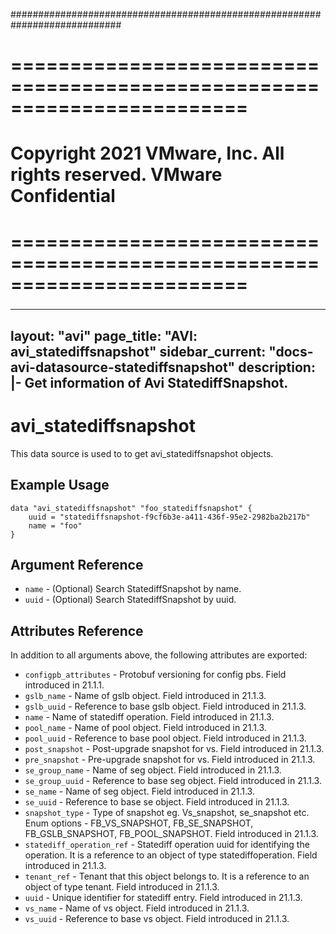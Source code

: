 ############################################################################
# ========================================================================
# Copyright 2021 VMware, Inc.  All rights reserved. VMware Confidential
# ========================================================================
###

<!--
    Copyright 2021 VMware, Inc.
    SPDX-License-Identifier: Mozilla Public License 2.0
-->
---
layout: "avi"
page_title: "AVI: avi_statediffsnapshot"
sidebar_current: "docs-avi-datasource-statediffsnapshot"
description: |-
  Get information of Avi StatediffSnapshot.
---

# avi_statediffsnapshot

This data source is used to to get avi_statediffsnapshot objects.

## Example Usage

```hcl
data "avi_statediffsnapshot" "foo_statediffsnapshot" {
    uuid = "statediffsnapshot-f9cf6b3e-a411-436f-95e2-2982ba2b217b"
    name = "foo"
}
```

## Argument Reference

* `name` - (Optional) Search StatediffSnapshot by name.
* `uuid` - (Optional) Search StatediffSnapshot by uuid.

## Attributes Reference

In addition to all arguments above, the following attributes are exported:

* `configpb_attributes` - Protobuf versioning for config pbs. Field introduced in 21.1.1.
* `gslb_name` - Name of gslb object. Field introduced in 21.1.3.
* `gslb_uuid` - Reference to base gslb object. Field introduced in 21.1.3.
* `name` - Name of statediff operation. Field introduced in 21.1.3.
* `pool_name` - Name of pool object. Field introduced in 21.1.3.
* `pool_uuid` - Reference to base pool object. Field introduced in 21.1.3.
* `post_snapshot` - Post-upgrade snapshot for vs. Field introduced in 21.1.3.
* `pre_snapshot` - Pre-upgrade snapshot for vs. Field introduced in 21.1.3.
* `se_group_name` - Name of seg object. Field introduced in 21.1.3.
* `se_group_uuid` - Reference to base seg object. Field introduced in 21.1.3.
* `se_name` - Name of seg object. Field introduced in 21.1.3.
* `se_uuid` - Reference to base se object. Field introduced in 21.1.3.
* `snapshot_type` - Type of snapshot eg. Vs_snapshot, se_snapshot etc. Enum options - FB_VS_SNAPSHOT, FB_SE_SNAPSHOT, FB_GSLB_SNAPSHOT, FB_POOL_SNAPSHOT. Field introduced in 21.1.3.
* `statediff_operation_ref` - Statediff operation uuid for identifying the operation. It is a reference to an object of type statediffoperation. Field introduced in 21.1.3.
* `tenant_ref` - Tenant that this object belongs to. It is a reference to an object of type tenant. Field introduced in 21.1.3.
* `uuid` - Unique identifier for statediff entry. Field introduced in 21.1.3.
* `vs_name` - Name of vs object. Field introduced in 21.1.3.
* `vs_uuid` - Reference to base vs object. Field introduced in 21.1.3.

